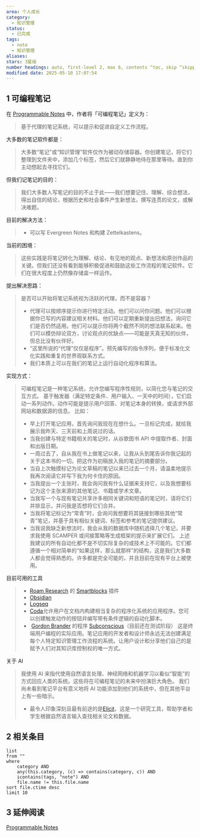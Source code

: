 ```yaml
---
area: 个人成长
category:
  - 知识管理
status:
  - 已完成
tags:
  - note
  - 知识管理
aliases: 
stars: 3星级
number headings: auto, first-level 2, max 6, contents ^toc, skip ^skipped, start-at 1, _.1.1
modified date: 2025-05-10 17:07:54
---
```

## 1 可编程笔记
在 [Programmable Notes]() 中，作者将「可编程笔记」定义为：
>基于代理的笔记系统，可以提示和促进自定义工作流程。

大多数的笔记软件都是：
>大多数“笔记”或“知识管理”软件仅作为被动存储容器。你创建笔记，将它们整理到文件夹中，添加几个标签，然后它们就静静地待在那里等待。直到你主动想起去寻找它们。

但我们记笔记的目的：
>我们大多数人写笔记的目的不止于此——我们想要记住、理解、综合想法，得出自信的结论，根据历史和社会事件产生新想法，撰写连贯的论文，或解决难题。

目前的解决方法：
>* 可以写 Evergreen Notes 和构建 Zettelkastens。

当前的困境：
>这些实践是将笔记转化为理解、结论、有见地的观点、新想法和原创作品的关键。但我们还没有看到能够积极促进和鼓励这些工作流程的笔记软件。它们在很大程度上仍然像存储盒一样运作。

提出解决思路：
>是否可以开始将笔记系统视为活跃的代理，而不是容器？
> * 代理可以按顺序提示你进行特定活动。他们可以问你问题。他们可以根据你已写的内容建议相关材料。他们可以定期重新提出旧想法，询问它们是否仍然适用。他们可以提示你将两个截然不同的想法联系起来。他们可以模仿辩论双方，讨论观点的优缺点——可能是天真无知的伙伴，但总比没有伙伴好。
> * “这里所说的“代理”仅仅是程序”。预先编写的指令序列，便于标准化文化实践和重复的世界观联系方式。
> * 我们本质上可以在我们的笔记上运行自动化程序和算法。

实现方式：
>可编程笔记是一种笔记系统，允许您编写程序性规则，以简化您与笔记的交互方式。
>基于触发器（满足特定条件、用户输入、一天中的时间），它们启动一系列动作。动作可能是提示用户回答、对笔记本身的转换，或请求外部网站和数据源的信息。
>比如：
>* 早上打开笔记应用，首先询问我现在在想什么。一旦标记完成，就给我展示我昨天、三天前和上周说过的话。
>* 当我创建与特定书籍相关的笔记时，从谷歌图书 API 中提取作者、封面和出版日期。
>* 一周过去了，自从我在书上做笔记以来，让我从头到尾告诉你我记起的关于这本书的一切。把这作为初稿放入我的笔记的摘要部分。
>* 当自上次触摸标记为论文草稿的笔记以来已过去一个月，请温柔地提示我再次阅读它并写下我为何卡住的原因。
>* 当我提出一个主张时，我会询问我有什么证据来支持它，以及我想要标记为这个主张来源的其他笔记、书籍或学术文章。
>* 当我写一个与现有笔记共享许多相同关键词和短语的笔记时，请将它们并排显示，并问我是否想将它们合并。
>* 当我将笔记标记为“常青”时，会询问我想要将其链接到哪些其他“常青”笔记，并基于具有相似关键词、标签和参考的笔记提供建议。
>* 当我说我缺乏新想法时，我会从我的数据库中随机选择几个笔记，并要求我使用 SCAMPER 或间接策略等生成框架的提示来扩展它们。
>上述我建议的所有自动化都不是不切实际复杂的或技术上不可能的。它们都遵循一个相对简单的“如果这样，那么就那样”的结构，这是我们大多数人都会觉得熟悉的。许多都是完全可能的，并且目前在现有平台上被使用。

目前可用的工具
> * [Roam Research](https://roamresearch.com/) 的 [Smartblocks](https://roamjs.com/extensions/roam42/smartblocks) 插件
> * [Obsidian](https://obsidian.md/plugins)
> * [Logseq](https://logseqweekly.com/plugins/)
> * [Coda](https://coda.io/)允许用户在文档内构建相当复杂的程序化系统的应用程序。您可以创建触发动作的按钮并编写带有条件逻辑的自动化脚本。
> *  [Gordon Brander](https://gordonbrander.com/) 的程序 [Subconscious](https://subconscious.substack.com/p/launching-subconscious-alpha-1?s=r)（目前还在测试阶段）
> 这是终端用户编程的实际应用。笔记应用的开发者和设计师永远无法创建满足每个人特定知识管理工作流程的系统。让用户设计和分享他们自己的是赋予人们对其知识库控制权的唯一方式。


关于 AI
>我使用 AI 来指代使用自然语言处理、神经网络和机器学习以看似“智能”的方式回应人类的系统。这些将在可编程笔记的未来中扮演巨大角色。
>我们尚未看到笔记平台有意义地将 AI 功能添加到他们的系统中，但在其他平台上有一些暗示。
>* 最令人印象深刻且最有前途的是[Elicit](https://elicit.org/)，这是一个研究工具，帮助学者和学生根据自然语言输入查找相关论文和数据。

## 2 相关条目

```dataview
list
from ""
where 
    category AND
    any(this.category, (c) => contains(category, c)) AND
    icontains(tags, "note") AND
    file.name != this.file.name
sort file.ctime desc
limit 10
```

## 3 延伸阅读
[Programmable Notes](https://maggieappleton.com/programmatic-notes)


